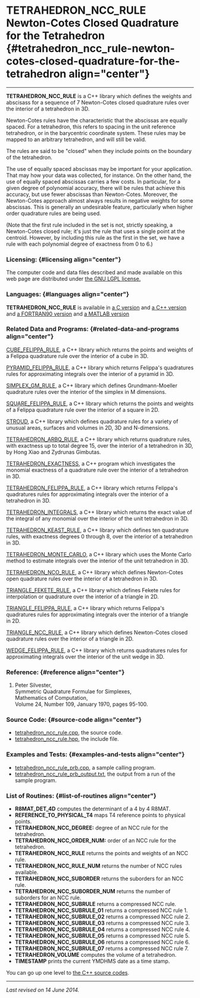 TETRAHEDRON\_NCC\_RULE\
Newton-Cotes Closed Quadrature for the Tetrahedron {#tetrahedron_ncc_rule-newton-cotes-closed-quadrature-for-the-tetrahedron align="center"}
==================================================

------------------------------------------------------------------------

**TETRAHEDRON\_NCC\_RULE** is a C++ library which defines the weights
and abscisass for a sequence of 7 Newton-Cotes closed quadrature rules
over the interior of a tetrahedron in 3D.

Newton-Cotes rules have the characteristic that the abscissas are
equally spaced. For a tetrahedron, this refers to spacing in the unit
reference tetrahedron, or in the barycentric coordinate system. These
rules may be mapped to an arbitrary tetrahedron, and will still be
valid.

The rules are said to be "closed" when they include points on the
boundary of the tetrahedron.

The use of equally spaced abscissas may be important for your
application. That may how your data was collected, for instance. On the
other hand, the use of equally spaced abscissas carries a few costs. In
particular, for a given degree of polynomial accuracy, there will be
rules that achieve this accuracy, but use fewer abscissas than
Newton-Cotes. Moreover, the Newton-Cotes approach almost always results
in negative weights for some abscissas. This is generally an undesirable
feature, particularly when higher order quadrature rules are being used.

(Note that the first rule included in the set is not, strictly speaking,
a Newton-Cotes closed rule; it's just the rule that uses a single point
at the centroid. However, by including this rule as the first in the
set, we have a rule with each polynomial degree of exactness from 0 to
6.)

### Licensing: {#licensing align="center"}

The computer code and data files described and made available on this
web page are distributed under [the GNU LGPL
license.](../../txt/gnu_lgpl.txt)

### Languages: {#languages align="center"}

**TETRAHEDRON\_NCC\_RULE** is available in [a C
version](../../c_src/tetrahedron_ncc_rule/tetrahedron_ncc_rule.html) and
[a C++
version](../../cpp_src/tetrahedron_ncc_rule/tetrahedron_ncc_rule.html)
and [a FORTRAN90
version](../../f_src/tetrahedron_ncc_rule/tetrahedron_ncc_rule.html) and
[a MATLAB
version](../../m_src/tetrahedron_ncc_rule/tetrahedron_ncc_rule.html)

### Related Data and Programs: {#related-data-and-programs align="center"}

[CUBE\_FELIPPA\_RULE](../../cpp_src/cube_felippa_rule/cube_felippa_rule.html),
a C++ library which returns the points and weights of a Felippa
quadrature rule over the interior of a cube in 3D.

[PYRAMID\_FELIPPA\_RULE](../../cpp_src/pyramid_felippa_rule/pyramid_felippa_rule.html),
a C++ library which returns Felippa's quadratures rules for
approximating integrals over the interior of a pyramid in 3D.

[SIMPLEX\_GM\_RULE](../../cpp_src/simplex_gm_rule/simplex_gm_rule.html),
a C++ library which defines Grundmann-Moeller quadrature rules over the
interior of the simplex in M dimensions.

[SQUARE\_FELIPPA\_RULE](../../cpp_src/square_felippa_rule/square_felippa_rule.html),
a C++ library which returns the points and weights of a Felippa
quadrature rule over the interior of a square in 2D.

[STROUD](../../cpp_src/stroud/stroud.html), a C++ library which defines
quadrature rules for a variety of unusual areas, surfaces and volumes in
2D, 3D and N-dimensions.

[TETRAHEDRON\_ARBQ\_RULE](../../cpp_src/tetrahedron_arbq_rule/tetrahedron_arbq_rule.html),
a C++ library which returns quadrature rules, with exactness up to total
degree 15, over the interior of a tetrahedron in 3D, by Hong Xiao and
Zydrunas Gimbutas.

[TETRAHEDRON\_EXACTNESS](../../cpp_src/tetrahedron_exactness/tetrahedron_exactness.html),
a C++ program which investigates the monomial exactness of a quadrature
rule over the interior of a tetrahedron in 3D.

[TETRAHEDRON\_FELIPPA\_RULE](../../cpp_src/tetrahedron_felippa_rule/tetrahedron_felippa_rule.html),
a C++ library which returns Felippa's quadratures rules for
approximating integrals over the interior of a tetrahedron in 3D.

[TETRAHEDRON\_INTEGRALS](../../cpp_src/tetrahedron_integrals/tetrahedron_integrals.html),
a C++ library which returns the exact value of the integral of any
monomial over the interior of the unit tetrahedron in 3D.

[TETRAHEDRON\_KEAST\_RULE](../../cpp_src/tetrahedron_keast_rule/tetrahedron_keast_rule.html),
a C++ library which defines ten quadrature rules, with exactness degrees
0 through 8, over the interior of a tetrahedron in 3D.

[TETRAHEDRON\_MONTE\_CARLO](../../cpp_src/tetrahedron_monte_carlo/tetrahedron_monte_carlo.html),
a C++ library which uses the Monte Carlo method to estimate integrals
over the interior of the unit tetrahedron in 3D.

[TETRAHEDRON\_NCO\_RULE](../../cpp_src/tetrahedron_nco_rule/tetrahedron_nco_rule.html),
a C++ library which defines Newton-Cotes open quadrature rules over the
interior of a tetrahedron in 3D.

[TRIANGLE\_FEKETE\_RULE](../../cpp_src/triangle_fekete_rule/triangle_fekete_rule.html),
a C++ library which defines Fekete rules for interpolation or quadrature
over the interior of a triangle in 2D.

[TRIANGLE\_FELIPPA\_RULE](../../cpp_src/triangle_felippa_rule/triangle_felippa_rule.html),
a C++ library which returns Felippa's quadratures rules for
approximating integrals over the interior of a triangle in 2D.

[TRIANGLE\_NCC\_RULE](../../cpp_src/triangle_ncc_rule/triangle_ncc_rule.html),
a C++ library which defines Newton-Cotes closed quadrature rules over
the interior of a triangle in 2D.

[WEDGE\_FELIPPA\_RULE](../../cpp_src/wedge_felippa_rule/wedge_felippa_rule.html),
a C++ library which returns quadratures rules for approximating
integrals over the interior of the unit wedge in 3D.

### Reference: {#reference align="center"}

1.  Peter Silvester,\
    Symmetric Quadrature Formulae for Simplexes,\
    Mathematics of Computation,\
    Volume 24, Number 109, January 1970, pages 95-100.

### Source Code: {#source-code align="center"}

-   [tetrahedron\_ncc\_rule.cpp](tetrahedron_ncc_rule.cpp), the source
    code.
-   [tetrahedron\_ncc\_rule.hpp](tetrahedron_ncc_rule.hpp), the include
    file.

### Examples and Tests: {#examples-and-tests align="center"}

-   [tetrahedron\_ncc\_rule\_prb.cpp](tetrahedron_ncc_rule_prb.cpp), a
    sample calling program.
-   [tetrahedron\_ncc\_rule\_prb\_output.txt](tetrahedron_ncc_rule_prb_output.txt),
    the output from a run of the sample program.

### List of Routines: {#list-of-routines align="center"}

-   **R8MAT\_DET\_4D** computes the determinant of a 4 by 4 R8MAT.
-   **REFERENCE\_TO\_PHYSICAL\_T4** maps T4 reference points to physical
    points.
-   **TETRAHEDRON\_NCC\_DEGREE:** degree of an NCC rule for the
    tetrahedron.
-   **TETRAHEDRON\_NCC\_ORDER\_NUM:** order of an NCC rule for the
    tetrahedron.
-   **TETRAHEDRON\_NCC\_RULE** returns the points and weights of an NCC
    rule.
-   **TETRAHEDRON\_NCC\_RULE\_NUM** returns the number of NCC rules
    available.
-   **TETRAHEDRON\_NCC\_SUBORDER** returns the suborders for an NCC
    rule.
-   **TETRAHEDRON\_NCC\_SUBORDER\_NUM** returns the number of suborders
    for an NCC rule.
-   **TETRAHEDRON\_NCC\_SUBRULE** returns a compressed NCC rule.
-   **TETRAHEDRON\_NCC\_SUBRULE\_01** returns a compressed NCC rule 1.
-   **TETRAHEDRON\_NCC\_SUBRULE\_02** returns a compressed NCC rule 2.
-   **TETRAHEDRON\_NCC\_SUBRULE\_03** returns a compressed NCC rule 3.
-   **TETRAHEDRON\_NCC\_SUBRULE\_04** returns a compressed NCC rule 4.
-   **TETRAHEDRON\_NCC\_SUBRULE\_05** returns a compressed NCC rule 5.
-   **TETRAHEDRON\_NCC\_SUBRULE\_06** returns a compressed NCC rule 6.
-   **TETRAHEDRON\_NCC\_SUBRULE\_07** returns a compressed NCC rule 7.
-   **TETRAHEDRON\_VOLUME** computes the volume of a tetrahedron.
-   **TIMESTAMP** prints the current YMDHMS date as a time stamp.

You can go up one level to [the C++ source codes](../cpp_src.html).

------------------------------------------------------------------------

*Last revised on 14 June 2014.*
